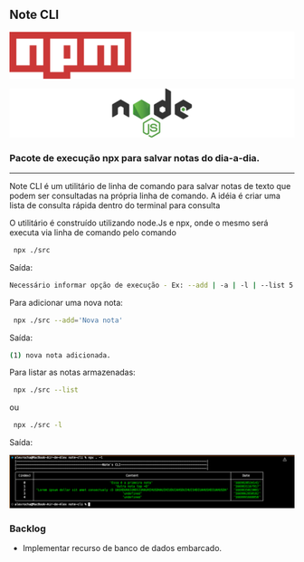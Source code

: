 ## Note CLI

![Npm logo](./resources/npm.svg)  

![Node logo](./resources/nodejs.svg)

### Pacote de execução npx para salvar notas do dia-a-dia.

--------

Note CLI é um utilitário de linha de comando para salvar notas de texto que podem ser consultadas na própria linha de comando. A idéia é criar uma lista de consulta rápida dentro do terminal para consulta

O utilitário é construído utilizando node.Js e npx, onde o mesmo será executa via linha de comando pelo comando 

```sh
 npx ./src 
 ```
Saída:

 ```sh
Necessário informar opção de execução - Ex: --add | -a | -l | --list 5
 ```

Para adicionar uma nova nota:

```sh
 npx ./src --add='Nova nota' 
 ```
Saída:
```sh
(1) nova nota adicionada.
```

Para listar as notas armazenadas:

```sh
 npx ./src --list 
 ```
 ou
```sh
 npx ./src -l 
 ```

Saída:

![Comando de listagem](./resources/recorte_comando_listar.png)



### Backlog
- Implementar recurso de banco de dados embarcado.



